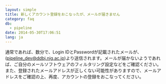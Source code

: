 ```yaml
---
layout: simple
title: 新しくアカウント登録をおこなったが、メールが届きません
category: faq
db:
  - pipeline
date: 2014-05-30T17:06:51
lang: ja
---
```




通常であれば、数分で、Login IDとPasswordが記載されたメールが、(pipeline_dev@ddbj.nig.ac.jp)より送信されます。メールが届かないようであれば、ご自分のメールソフトウェアのフィルタリング設定などをご確認ください。また、登録されたメールアドレスが正しくない可能性がありますので、メールアドレスをご確認の上、再度、アカウントの登録をおこなってください。